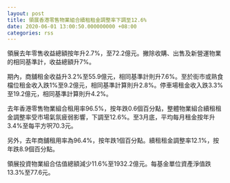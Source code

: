 ```yaml
---
layout: post
title: 領展香港零售物業組合續租租金調整率下調至12.6%
date: 2020-06-01 13:00:50.000000000 +08:00
categories: rss
---
```


領展去年零售收益總額按年升2.7%，至72.2億元。撇除收購、出售及新營運物業的相同基準計，收益總額升7%。

期內，商舖租金收益升3.2%至55.9億元，相同基準計則升7.6%。至於街市或熟食檔位租金收入跌1%至9.2億元，相同基準計算則升2.8%。停車場租金收入跌3.3%至19.2億元，相同基準計算則升4.2%。

去年香港零售物業組合租用率96.5%，按年跌0.6個百分點，整體物業組合續租租金調整率受市場氣氛疲弱影響，下調至12.6%。至3月底，平均每月租金按年升3.4%至每平方呎70.3元。

另外，去年商舖租用率為96.4%，按年跌1個百分點。續租租金調整率12.1%，按年跌8.9個百分點。

領展投資物業組合估值總額減少11.6%至1932.2億元。每基金單位資產淨值跌13.3%至77.6元。
